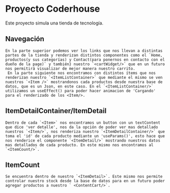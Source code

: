 # Proyecto Coderhouse
 Este proyecto simula una tienda de tecnología.

 ## Navegación
    En la parte superior podemos ver los links que nos llevan a distintas partes de la tienda y renderizan distintos componentes como el `Home, productos(y sus categorías) y Contact(para ponernos en contacto con el dueño de la page)` y también} nuestro `<cartWidget/>` que en un futuro nos permitirá visualizar de mejor manera nuestro carrito. 
     En la parte siguiente nos encontramos con distintos ítems que nos renderizan nuestro `<ItemListContainer>` que mediante el mismo se ven nuestros `<Item />` mostrandonos cada productos desde nuestra base de datos, que es un Json, en este caso. En el `<ItemListContainer/>` utilizamos un useEffect() para poder hacer animacion de 'Cargando' para el renderizado de los <Item/>. 

 ## ItemDetailContainer/ItemDetail
    Dentro de cada `<Item>` nos encontramos un button con un textContent que dice 'ver detalle', nos da la opción de poder ver mas detallado nuestros `<Item/>`, nos renderiza nuestro `<ItemDetailContainer/>` que toma el 'id' de cada producto mediante un 'useParams()', esto hace que nos renderice el componente `<ItemDetail/>` mostrando nuestros datos mas detallados de cada producto. En este mismo nos encontramos al `<ItemCount/>`.

 ## ItemCount
    Se encuentra dentro de nuestro `<ItemDetail>`. Este mismo nos permite controlar nuestro stock desde la base de datos para en un futuro poder agregar productos a nuestro ` <ContentCart/>`.
